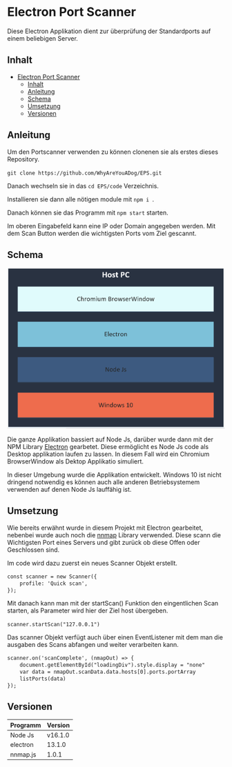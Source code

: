 # Electron Port Scanner

Diese Electron Applikation dient zur überprüfung der Standardports auf einem beliebigen Server.

## Inhalt

- [Electron Port Scanner](#electron-port-scanner)
  - [Inhalt](#inhalt)
  - [Anleitung](#anleitung)
  - [Schema](#schema)
  - [Umsetzung](#umsetzung)
  - [Versionen](#versionen)

## Anleitung 
Um den Portscanner verwenden zu können clonenen sie als erstes dieses Repository.

`git clone https://github.com/WhyAreYouADog/EPS.git`

Danach wechseln sie in das `cd EPS/code` Verzeichnis.

Installieren sie dann alle nötigen module mit `npm i `.

Danach können sie das Programm mit `npm start` starten.

Im oberen Eingabefeld kann eine IP oder Domain angegeben werden. 
Mit dem Scan Button werden die wichtigsten Ports vom Ziel gescannt.

## Schema

![Schema Picture](assets/Schema.png)

Die ganze Applikation bassiert auf Node Js, darüber wurde dann mit der NPM Library [Electron](https://www.electronjs.org/) gearbetet. Diese ermöglicht es Node Js code als Desktop applikation laufen zu lassen. In diesem Fall wird ein Chromium BrowserWindow als Dektop Applikatio simuliert.

In dieser Umgebung wurde die Applikation entwickelt. Windows 10 ist nicht dringend notwendig es können auch alle anderen Betriebsystemem verwenden auf denen Node Js lauffähig ist.

## Umsetzung 

Wie bereits erwähnt wurde in diesem Projekt mit Electron gearbeitet, nebenbei wurde auch noch die [nnmap](https://www.npmjs.com/package/nnmap.js) Library verwended. Diese scann die Wichtigsten Port eines Servers und gibt zurück ob diese Offen oder Geschlossen sind.

Im code wird dazu zuerst ein neues Scanner Objekt erstellt.

```
const scanner = new Scanner({
    profile: 'Quick scan',
});
```

Mit danach kann man mit der startScan() Funktion den eingentlichen Scan starten, als Parameter wird hier der Ziel host übergeben.

`scanner.startScan("127.0.0.1")`

Das scanner Objekt verfügt auch über einen EventListener mit dem man die ausgaben des Scans abfangen und weiter verarbeiten kann.

```
scanner.on('scanComplete', (nmapOut) => {
    document.getElementById("loadingDiv").style.display = "none"
    var data = nmapOut.scanData.data.hosts[0].ports.portArray
    listPorts(data)
});
```

## Versionen

|Programm |Version |
|---------|--------|
|Node Js|v16.1.0|
|electron|13.1.0|
|nnmap.js|1.0.1|
